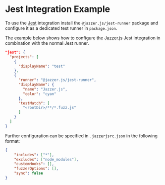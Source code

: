 # Jest Integration Example

To use the [Jest](https://jestjs.io/) integration install the
`@jazzer.js/jest-runner` package and configure it as a dedicated test runner in
`package.json`.

The example below shows how to configure the Jazzer.js Jest integration in
combination with the normal Jest runner.

```json
"jest": {
  "projects": [
    {
      "displayName": "test"
    },
    {
      "runner": "@jazzer.js/jest-runner",
      "displayName": {
        "name": "Jazzer.js",
        "color": "cyan"
      },
      "testMatch": [
        "<rootDir>/**/*.fuzz.js"
      ]
    }
  ]
}
```

Further configuration can be specified in `.jazzerjsrc.json` in the following
format:

```json
{
	"includes": ["*"],
	"excludes": ["node_modules"],
	"customHooks": [],
	"fuzzerOptions": [],
	"sync": false
}
```
